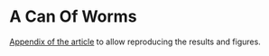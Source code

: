 # A Can Of Worms

[Appendix of the article](https://ericmarcon.github.io/A_Can_Of_Worms-Appendix/A_Can_Of_Worms-Appendix.html) to allow reproducing the results and figures.
